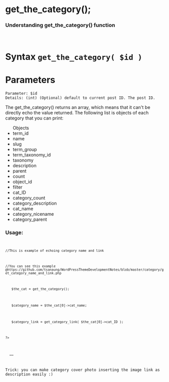 <h1>get_the_category();</h1>
<h3>Understanding get_the_category() function</h3>
<br/>
<h1>Syntax <code>get_the_category( $id )</code></h1>
<h1>Parameters</h1>
<code>Parameter: $id</code><br/>
<code>Details: (int) (Optional) default to current post ID. The post ID.</code>
<p>The get_the_category() returns an array, which means that it can't be directly echo the value returned. 
The following list is objects of each category that you can print:</p>
<ul>Objects
<li>term_id</li>
<li>name</li>
<li>slug</li>
<li>term_group</li>
<li>term_taxonomy_id</li>
<li>taxonomy</li>
<li>description</li>
<li>parent</li>
<li>count</li>
<li>object_id</li>
<li>filter</li>
<li>cat_ID</li>
<li>category_count</li>
<li>category_description</li>
<li>cat_name</li>
<li>category_nicename</li>
<li>category_parent</li>
</ul>
<h3>Usage:</h3>
<p><code><?php</code></p>
<p><code>//This is example of echoing category name and link </code></p>
<p><code>//You can see this example @https://github.com/tsanaung/WordPressThemeDevelopmentNotes/blob/master/category/get_category_name_and_link.php </code></p>
<p>&nbsp<code>&nbsp $the_cat = get_the_category(); </code></p>
<p>&nbsp<code>&nbsp $category_name = $the_cat[0]->cat_name; </code></p>
<p>&nbsp<code>&nbsp $category_link = get_category_link( $the_cat[0]->cat_ID ); </code></p>
<p><code>?> </code></p>
<p>&nbsp<code> <a href="<?php echo $category_link ?>" class="button is-small is-primary is-rounded"> <?php echo $category_name ?> </a></code></p>
<p>Trick: you can make category cover photo inserting the image link as description easily :) </p>
